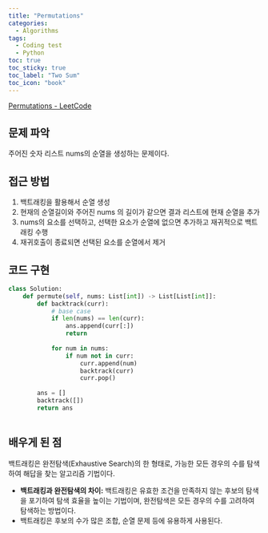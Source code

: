 ```yaml
---
title: "Permutations"
categories:
  - Algorithms
tags:
  - Coding test
  - Python
toc: true
toc_sticky: true
toc_label: "Two Sum"
toc_icon: "book"
---
```



[Permutations - LeetCode](https://leetcode.com/problems/permutations/)

## 문제 파악

주어진 숫자 리스트 nums의 순열을 생성하는 문제이다.

## 접근 방법

1. 백트래킹을 활용해서 순열 생성
2. 현재의 순열길이와 주어진 nums 의 길이가 같으면 결과 리스트에 현재 순열을 추가
3. nums의 요소를 선택하고, 선택한 요소가 순열에 없으면 추가하고 재귀적으로 백트래킹 수행
4. 재귀호출이 종료되면 선택된 요소를 순열에서 제거

## 코드 구현

```python
class Solution:
    def permute(self, nums: List[int]) -> List[List[int]]:
        def backtrack(curr):
            # base case
            if len(nums) == len(curr):
                ans.append(curr[:])
                return
            
            for num in nums:
                if num not in curr:
                    curr.append(num)
                    backtrack(curr)
                    curr.pop()
                    
        ans = []
        backtrack([])
        return ans
        
```

## 배우게 된 점

백트래킹은 완전탐색(Exhaustive Search)의 한 형태로, 가능한 모든 경우의 수를 탐색하여 해답을 찾는 알고리즘 기법이다.

- **백트래킹과 완전탐색의 차이:**  백트래킹은 유효한 조건을 만족하지 않는 후보의 탐색을 포기하여 탐색 효율을 높이는 기법이며, 완전탐색은 모든 경우의 수를 고려하여 탐색하는 방법이다.
- 백트래킹은 후보의 수가 많은 조합, 순열 문제 등에 유용하게 사용된다.
